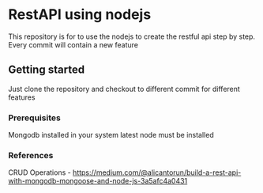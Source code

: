 # RestAPI using nodejs

This repository is for to use the nodejs to create the restful api step by step. Every commit will contain a new feature

## Getting started

Just clone the repository and checkout to different commit for different features

### Prerequisites

Mongodb installed in your system
latest node must be installed

### References

CRUD Operations - https://medium.com/@alicantorun/build-a-rest-api-with-mongodb-mongoose-and-node-js-3a5afc4a0431
